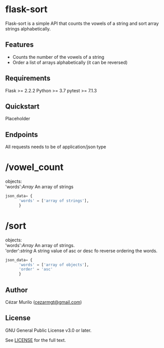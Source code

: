# flask-sort
Flask-sort is a simple API that counts the vowels of a string and sort array strings alphabetically.

## Features
* Counts the number of the vowels of a string
* Order a list of arrays alphabetically (it can be reversed)

## Requirements
Flask >= 2.2.2
Python >= 3.7
pytest >= 7.1.3

## Quickstart

Placeholder


## Endpoints

All requests needs to be of application/json type

# /vowel_count
objects:<br/>
    'words':*Array*  An array of strings

```python
json_data= { 
      'words' = ['array of strings'],
      }
```


# /sort
objects:<br/>
    'words':*Array*  An array of strings.<br/>
    'order':*string* A string value of asc or desc fo reverse ordering the words.
    
```python
json_data= { 
      'words' = ['array of objects'],
      'order' = 'asc'
      }
```
      
## Author
Cézar Murilo (cezarmgt@gmail.com)

## License

GNU General Public License v3.0 or later.

See [LICENSE](LICENSE) for the full text.
